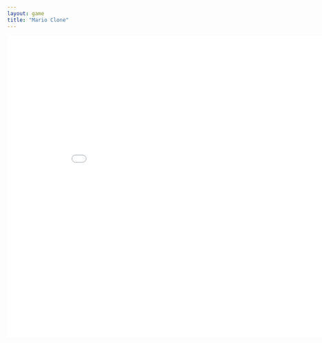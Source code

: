 ```yaml
---
layout: game
title: "Mario Clone"
---
```

<embed src="src/" width="900" height="700" allowfullscreen>
